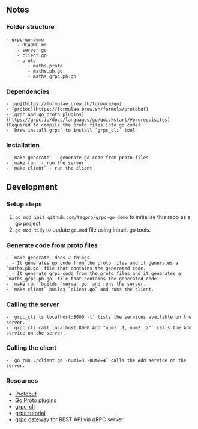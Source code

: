 ## Notes

### Folder structure

    - grpc-go-demo
        - README.md
        - server.go
        - client.go
        - proto
            - maths.proto
            - maths.pb.go
            - maths_grpc.pb.go


### Dependencies

    - [go](https://formulae.brew.sh/formula/go)
    - [protoc](https://formulae.brew.sh/formula/protobuf)
    - [grpc and go proto plugins](https://grpc.io/docs/languages/go/quickstart/#prerequisites) (Required to compile the proto files into go code)
    - `brew install grpc` to install `grpc_cli` tool

### Installation

    - `make generate` - generate go code from proto files
    - `make run` - run the server
    - `make client` - run the client


## Development

### Setup steps

1. `go mod init github.com/tagpro/grpc-go-demo` to initialise this repo as a go project
2. `go mod tidy` to update `go.mod` file using inbuilt go tools.

### Generate code from proto files

    - `make generate` does 2 things.
      - It generates go code from the proto files and it generates a `maths.pb.go` file that contains the generated code.
      - It generate grpc code from the proto files and it generates a `maths_grpc.pb.go` file that contains the generated code.
    - `make run` builds `server.go` and runs the server.
    - `make client` builds `client.go` and runs the client.

### Calling the server

    - `grpc_cli ls localhost:8000 -l` lists the services available on the server.
    - `grpc_cli call localhost:8000 Add "num1: 1, num2: 2"` calls the Add service on the server.

### Calling the client

    - `go run ./client.go -num1=3 -num2=4` calls the Add service on the server.


### Resources

- [Protobuf](https://developers.google.com/protocol-buffers/docs/overview)
- [Go Proto plugins](https://grpc.io/docs/languages/go/quickstart/#prerequisites)
- [grpc_cli](https://github.com/grpc/grpc/blob/master/doc/command_line_tool.md)
- [grpc tutorial](https://grpc.io/docs/languages/go/basics/)
- [grpc gateway](https://github.com/grpc-ecosystem/grpc-gateway) for REST API via gRPC server

